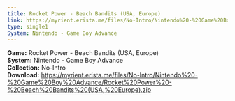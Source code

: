 ```yaml
---
title: Rocket Power - Beach Bandits (USA, Europe)
link: https://myrient.erista.me/files/No-Intro/Nintendo%20-%20Game%20Boy%20Advance/Rocket%20Power%20-%20Beach%20Bandits%20(USA,%20Europe).zip
type: single1
System: Nintendo - Game Boy Advance
---
```

<b>Game:</b> Rocket Power - Beach Bandits (USA, Europe)<br>
<b>System:</b> Nintendo - Game Boy Advance<br>
<b>Collection:</b> No-Intro<br>
<b>Download:</b> https://myrient.erista.me/files/No-Intro/Nintendo%20-%20Game%20Boy%20Advance/Rocket%20Power%20-%20Beach%20Bandits%20(USA,%20Europe).zip